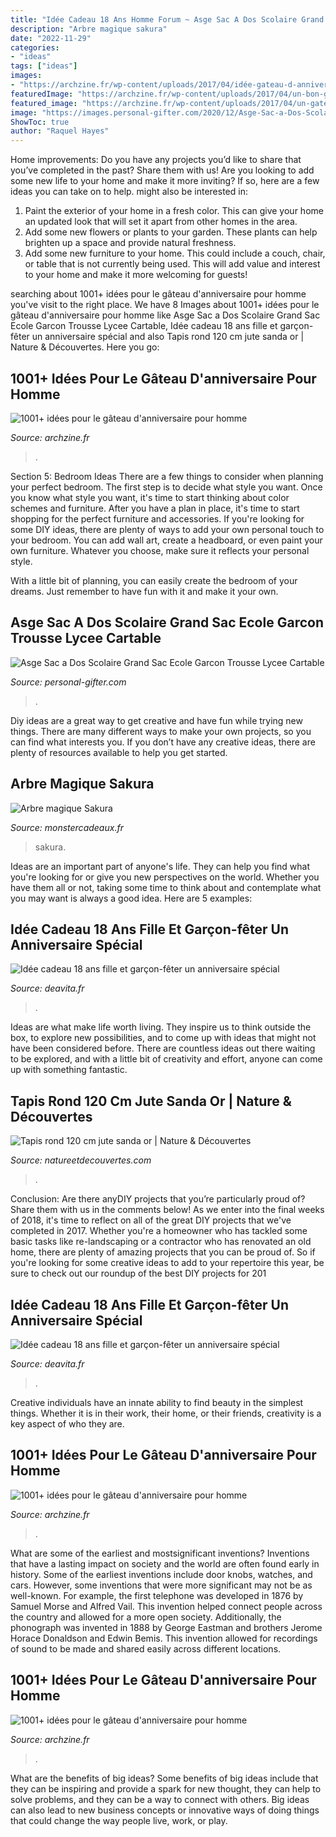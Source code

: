 ```yaml
---
title: "Idée Cadeau 18 Ans Homme Forum ~ Asge Sac A Dos Scolaire Grand Sac Ecole Garcon Trousse Lycee Cartable"
description: "Arbre magique sakura"
date: "2022-11-29"
categories:
- "ideas"
tags: ["ideas"]
images:
- "https://archzine.fr/wp-content/uploads/2017/04/idée-gateau-d-anniversaire-original-pour-homme-délicieux-chocolat.jpg"
featuredImage: "https://archzine.fr/wp-content/uploads/2017/04/un-bon-gateau-d-anniversaire-gateau-pour-un-anniversaire-bmw.jpg"
featured_image: "https://archzine.fr/wp-content/uploads/2017/04/un-gateau-anniversaire-special-gateau-facile-et-original-pour-anniversaire-planettes.jpg"
image: "https://images.personal-gifter.com/2020/12/Asge-Sac-a-Dos-Scolaire-Grand-Sac-Ecole-Garcon-Trousse-Lycee-Cartable-Garcon-Primaire-Camouflage-Sac-a-Dos-Enfant-Lumineux-Cartable-Ado-Fille-Primaire-Cadeau-8-10-12-14-Ans-Sac-De-Poitrine-Homme-0-1.jpg"
ShowToc: true
author: "Raquel Hayes"
---
```



Home improvements: Do you have any projects you’d like to share that you’ve completed in the past? Share them with us!
Are you looking to add some new life to your home and make it more inviting? If so, here are a few ideas you can take on to help. might also be interested in: 
1. Paint the exterior of your home in a fresh color. This can give your home an updated look that will set it apart from other homes in the area. 
2. Add some new flowers or plants to your garden. These plants can help brighten up a space and provide natural freshness. 
3. Add some new furniture to your home. This could include a couch, chair, or table that is not currently being used. This will add value and interest to your home and make it more welcoming for guests!

	

		
searching about 1001+ idées pour le gâteau d&#039;anniversaire pour homme you've visit to the right place. We have 8 Images about 1001+ idées pour le gâteau d&#039;anniversaire pour homme like Asge Sac a Dos Scolaire Grand Sac Ecole Garcon Trousse Lycee Cartable, Idée cadeau 18 ans fille et garçon-fêter un anniversaire spécial and also Tapis rond 120 cm jute sanda or | Nature &amp; Découvertes. Here you go:
		
    
## 1001+ Idées Pour Le Gâteau D&#039;anniversaire Pour Homme

<img loading=lazy src="https://archzine.fr/wp-content/uploads/2017/04/un-gateau-anniversaire-special-gateau-facile-et-original-pour-anniversaire-planettes.jpg" onerror="this.onerror=null;this.src='https://tse2.mm.bing.net/th?id=OIP.IDUKPLglSP1iaA_9LHmGYAHaJ3&amp;pid=15.1';" alt="1001+ idées pour le gâteau d&#039;anniversaire pour homme">

_Source: archzine.fr_

>. 

	

Section 5: Bedroom Ideas
There are a few things to consider when planning your perfect bedroom. The first step is to decide what style you want. Once you know what style you want, it's time to start thinking about color schemes and furniture. After you have a plan in place, it's time to start shopping for the perfect furniture and accessories.
If you're looking for some DIY ideas, there are plenty of ways to add your own personal touch to your bedroom. You can add wall art, create a headboard, or even paint your own furniture. Whatever you choose, make sure it reflects your personal style.

With a little bit of planning, you can easily create the bedroom of your dreams. Just remember to have fun with it and make it your own.

    
## Asge Sac A Dos Scolaire Grand Sac Ecole Garcon Trousse Lycee Cartable

<img loading=lazy src="https://images.personal-gifter.com/2020/12/Asge-Sac-a-Dos-Scolaire-Grand-Sac-Ecole-Garcon-Trousse-Lycee-Cartable-Garcon-Primaire-Camouflage-Sac-a-Dos-Enfant-Lumineux-Cartable-Ado-Fille-Primaire-Cadeau-8-10-12-14-Ans-Sac-De-Poitrine-Homme-0-1.jpg" onerror="this.onerror=null;this.src='https://tse2.mm.bing.net/th?id=OIP.oyTAOPwZ67eYq4DyDO0dbwHaHa&amp;pid=15.1';" alt="Asge Sac a Dos Scolaire Grand Sac Ecole Garcon Trousse Lycee Cartable">

_Source: personal-gifter.com_

>. 

	

Diy ideas are a great way to get creative and have fun while trying new things. There are many different ways to make your own projects, so you can find what interests you. If you don’t have any creative ideas, there are plenty of resources available to help you get started.

    
## Arbre Magique Sakura

<img loading=lazy src="https://cdn.monsterzeug.info/io/products/1844/share-image-1844.jpg?_jq=1604523638" onerror="this.onerror=null;this.src='https://tse3.mm.bing.net/th?id=OIP.8CNNTEMPoFyJr8qe6ACW6gHaD3&amp;pid=15.1';" alt="Arbre magique Sakura">

_Source: monstercadeaux.fr_

>sakura. 

	

Ideas are an important part of anyone's life. They can help you find what you're looking for or give you new perspectives on the world. Whether you have them all or not, taking some time to think about and contemplate what you may want is always a good idea. Here are 5 examples: 

    
## Idée Cadeau 18 Ans Fille Et Garçon-fêter Un Anniversaire Spécial

<img loading=lazy src="https://deavita.fr/wp-content/uploads/2015/10/idée-cadeau-18-ans-flasques-cuir-pourpre-rose-corail.jpg" onerror="this.onerror=null;this.src='https://tse2.mm.bing.net/th?id=OIP.TMRoiAOTOX6CzlKkr72xZQHaHa&amp;pid=15.1';" alt="Idée cadeau 18 ans fille et garçon-fêter un anniversaire spécial">

_Source: deavita.fr_

>. 

	

Ideas are what make life worth living. They inspire us to think outside the box, to explore new possibilities, and to come up with ideas that might not have been considered before. There are countless ideas out there waiting to be explored, and with a little bit of creativity and effort, anyone can come up with something fantastic.

    
## Tapis Rond 120 Cm Jute Sanda Or | Nature &amp; Découvertes

<img loading=lazy src="https://cache.natureetdecouvertes.com/Medias/Images/Articles/97214630/690" onerror="this.onerror=null;this.src='https://tse4.mm.bing.net/th?id=OIP.ryZOn1XGbYgpJ4SVcQPo0gHaHa&amp;pid=15.1';" alt="Tapis rond 120 cm jute sanda or | Nature &amp; Découvertes">

_Source: natureetdecouvertes.com_

>. 

	

Conclusion: Are there anyDIY projects that you’re particularly proud of? Share them with us in the comments below!
As we enter into the final weeks of 2018, it's time to reflect on all of the great DIY projects that we've completed in 2017. Whether you're a homeowner who has tackled some basic tasks like re-landscaping or a contractor who has renovated an old home, there are plenty of amazing projects that you can be proud of. So if you're looking for some creative ideas to add to your repertoire this year, be sure to check out our roundup of the best DIY projects for 201
    
## Idée Cadeau 18 Ans Fille Et Garçon-fêter Un Anniversaire Spécial

<img loading=lazy src="https://deavita.fr/wp-content/uploads/2015/10/idée-cadeau-18-ans-boite-bijoux-cuir-rose.jpg" onerror="this.onerror=null;this.src='https://tse1.mm.bing.net/th?id=OIP.Zwm82iOBBc-QUOz1g_74sQHaHa&amp;pid=15.1';" alt="Idée cadeau 18 ans fille et garçon-fêter un anniversaire spécial">

_Source: deavita.fr_

>. 

	

Creative individuals have an innate ability to find beauty in the simplest things. Whether it is in their work, their home, or their friends, creativity is a key aspect of who they are.

    
## 1001+ Idées Pour Le Gâteau D&#039;anniversaire Pour Homme

<img loading=lazy src="https://archzine.fr/wp-content/uploads/2017/04/un-bon-gateau-d-anniversaire-gateau-pour-un-anniversaire-bmw.jpg" onerror="this.onerror=null;this.src='https://tse3.mm.bing.net/th?id=OIP.Kt3aBu6q6g1XscmZLS7n2gHaLH&amp;pid=15.1';" alt="1001+ idées pour le gâteau d&#039;anniversaire pour homme">

_Source: archzine.fr_

>. 

	

What are some of the earliest and mostsignificant inventions?
Inventions that have a lasting impact on society and the world are often found early in history. Some of the earliest inventions include door knobs, watches, and cars. However, some inventions that were more significant may not be as well-known. For example, the first telephone was developed in 1876 by Samuel Morse and Alfred Vail. This invention helped connect people across the country and allowed for a more open society. Additionally, the phonograph was invented in 1888 by George Eastman and brothers Jerome Horace Donaldson and Edwin Bemis. This invention allowed for recordings of sound to be made and shared easily across different locations.

    
## 1001+ Idées Pour Le Gâteau D&#039;anniversaire Pour Homme

<img loading=lazy src="https://archzine.fr/wp-content/uploads/2017/04/idée-gateau-d-anniversaire-original-pour-homme-délicieux-chocolat.jpg" onerror="this.onerror=null;this.src='https://tse2.mm.bing.net/th?id=OIP.GqdAlyDaKsTjbAJzQMjcyAHaJ6&amp;pid=15.1';" alt="1001+ idées pour le gâteau d&#039;anniversaire pour homme">

_Source: archzine.fr_

>. 

	

What are the benefits of big ideas?
Some benefits of big ideas include that they can be inspiring and provide a spark for new thought, they can help to solve problems, and they can be a way to connect with others. Big ideas can also lead to new business concepts or innovative ways of doing things that could change the way people live, work, or play.

